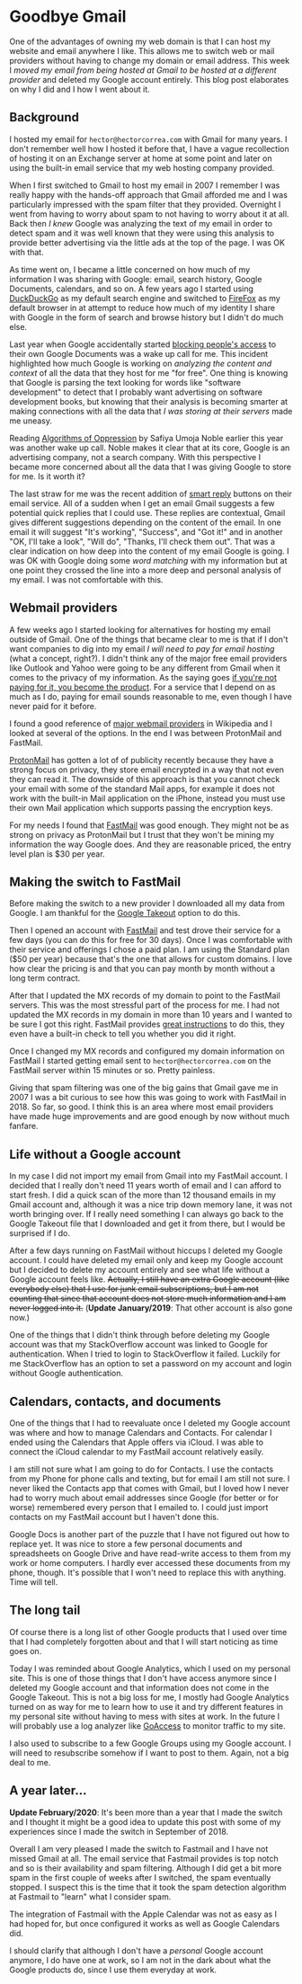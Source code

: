 # Goodbye Gmail
One of the advantages of owning my web domain is that I can host my website and email anywhere I like. This allows me to switch web or mail providers without having to change my domain or email address. This week I *moved my email from being hosted at Gmail to be hosted at a different provider* and deleted my Google account entirely. This blog post elaborates on why I did and I how I went about it.


## Background
I hosted my email for `hector@hectorcorrea.com` with Gmail for many years. I don't remember well how I hosted it before that, I have a vague recollection of hosting it on an Exchange server at home at some point and later on using the built-in email service that my web hosting company provided.

When I first switched to Gmail to host my email in 2007 I remember I was really happy with the hands-off approach that Gmail afforded me and I was particularly impressed with the spam filter that they provided. Overnight I went from having to worry about spam to not having to worry about it at all. Back then *I knew* Google was analyzing the text of my email in order to detect spam and it was well known that they were using this analysis to provide better advertising via the little ads at the top of the page. I was OK with that.

As time went on, I became a little concerned on how much of my information I was sharing with Google: email, search history, Google Documents, calendars, and so on. A few years ago I started using [DuckDuckGo](https://duckduckgo.com/) as my default search engine and switched to [FireFox](https://www.mozilla.org/) as my default browser in at attempt to reduce how much of my identity I share with Google in the form of search and browse history but I didn't do much else. 

Last year when Google accidentally started [blocking people's access](https://www.blog.google/products/docs/protecting-our-google-docs-and-drive-users/) to their own Google Documents was a wake up call for me. This incident highlighted how much Google is working on *analyzing the content and context* of all the data that they host for me "for free". One thing is knowing that Google is parsing the text looking for words like "software development" to detect that I probably want advertising on software development books, but knowing that their analysis is becoming smarter at making connections with all the data that *I was storing at their servers* made me uneasy.

Reading [Algorithms of Oppression](https://nyupress.org/books/9781479837243/) by Safiya Umoja Noble earlier this year was another wake up call. Noble makes it clear that at its core, Google is an advertising company, not a search company. With this perspective I became more concerned about all the data that I was giving Google to store for me. Is it worth it?

The last straw for me was the recent addition of [smart reply](https://www.blog.google/products/gmail/save-time-with-smart-reply-in-gmail/) buttons on their email service. All of a sudden when I get an email Gmail suggests a few potential quick replies that I could use. These replies are contextual, Gmail gives different suggestions depending on the content of the email. In one email it will suggest "It's working", "Success", and "Got it!" and in another "OK, I'll take a look", "Will do", "Thanks, I'll check them out". That was a clear indication on how deep into the content of my email Google is going. I was OK with Google doing some *word matching* with my information but at one point they crossed the line into a more deep and personal analysis of my email. I was not comfortable with this.


## Webmail providers

A few weeks ago I started looking for alternatives for hosting my email outside of Gmail. One of the things that became clear to me is that if I don't want companies to dig into my email *I will need to pay for email hosting* (what a concept, right?). I didn't think any of the major free email providers like Outlook and Yahoo were going to be any different from Gmail when it comes to the privacy of my information. As the saying goes [if you're not paying for it, you become the product](https://www.forbes.com/sites/marketshare/2012/03/05/if-youre-not-paying-for-it-you-become-the-product/). For a service that I depend on as much as I do, paying for email sounds reasonable to me, even though I have never paid for it before. 

I found a good reference of [major webmail providers](https://en.wikipedia.org/wiki/Comparison_of_webmail_providers) in Wikipedia and I looked at several of the options. In the end I was between ProtonMail and FastMail.

[ProtonMail](https://protonmail.com/) has gotten a lot of of publicity recently because they have a strong focus on privacy, they store email encrypted in a way that not even they can read it. The downside of this approach is that you cannot check your email with some of the standard Mail apps, for example it does not work with the built-in Mail application on the iPhone, instead you must use their own Mail application which supports passing the encryption keys.

For my needs I found that [FastMail](https://www.fastmail.com/) was good enough. They might not be as strong on privacy as ProtonMail but I trust that they won't be mining my information the way Google does. And they are reasonable priced, the entry level plan is $30 per year. 


## Making the switch to FastMail

Before making the switch to a new provider I downloaded all my data from Google. I am thankful for the [Google Takeout](https://en.wikipedia.org/wiki/Google_Takeout) option to do this.

Then I opened an account with [FastMail](https://www.fastmail.com/) and test drove their service for a few days (you can do this for free for 30 days). Once I was comfortable with their service and offerings I chose a paid plan. I am using the Standard plan ($50 per year) because that's the one that allows for custom domains. I love how clear the pricing is and that you can pay month by month without a long term contract.

After that I updated the MX records of my domain to point to the FastMail servers. This was the most stressful part of the process for me. I had not updated the MX records in my domain in more than 10 years and I wanted to be sure I got this right. FastMail provides [great instructions](https://www.fastmail.com/help/receive/domains.html?u=f6d1409f) to do this, they even have a built-in check to tell you whether you did it right.

Once I changed my MX records and configured my domain information on FastMail I started getting email sent to `hector@hectorcorrea.com` on the FastMail server within 15 minutes or so. Pretty painless. 

Giving that spam filtering was one of the big gains that Gmail gave me in 2007 I was a bit curious to see how this was going to work with FastMail in 2018. So far, so good. I think this is an area where most email providers have made huge improvements and are good enough by now without much fanfare. 


## Life without a Google account

In my case I did not import my email from Gmail into my FastMail account. I decided that I really don't need 11 years worth of email and I can afford to start fresh. I did a quick scan of the more than 12 thousand emails in my Gmail account and, although it was a nice trip down memory lane, it was not worth bringing over. If I really need something I can always go back to the Google Takeout file that I downloaded and get it from there, but I would be surprised if I do.

After a few days running on FastMail without hiccups I deleted my Google account. I could have deleted my email only and keep my Google account but I decided to delete my account entirely and see what life without a Google account feels like. ~~Actually, I still have an extra Google account (like everybody else) that I use for junk email subscriptions, but I am not counting that since that account does not store much information and I am never logged into it.~~ (**Update January/2019**: That other account is also gone now.) 

One of the things that I didn't think through before deleting my Google account was that my StackOverflow account was linked to Google for authentication. When I tried to login to StackOverflow it failed. Luckily for me StackOverflow has an option to set a password on my account and login without Google authentication.


## Calendars, contacts, and documents

One of the things that I had to reevaluate once I deleted my Google account was where and how to manage Calendars and Contacts. For calendar I ended using the Calendars that Apple offers via iCloud. I was able to connect the iCloud calendar to my FastMail account relatively easily.

I am still not sure what I am going to do for Contacts. I use the contacts from my Phone for phone calls and texting, but for email I am still not sure. I never liked the Contacts app that comes with Gmail, but I loved how I never had to worry much about email addresses since Google (for better or for worse) remembered every person that I emailed to. I could just import contacts on my FastMail account but I haven't done this.

Google Docs is another part of the puzzle that I have not figured out how to replace yet. It was nice to store a few personal documents and spreadsheets on Google Drive and have read-write access to them from my work or home computers. I hardly ever accessed these documents from my phone, though. It's possible that I won't need to replace this with anything. Time will tell.


## The long tail
Of course there is a long list of other Google products that I used over time that I had completely forgotten about and that I will start noticing as time goes on. 

Today I was reminded about Google Analytics, which I used on my personal site. This is one of those things that I don't have access anymore since I deleted my Google account and that information does not come in the Google Takeout. This is not a big loss for me, I mostly had Google Analytics turned on as way for me to learn how to use it and try different features in my personal site without having to mess with sites at work. In the future I will probably use a log analyzer like [GoAccess](https://goaccess.io/) to monitor traffic to my site. 

I also used to subscribe to a few Google Groups using my Google account. I will need to resubscribe somehow if I want to post to them. Again, not a big deal to me. 

## A year later... 
**Update February/2020**: It's been more than a year that I made the switch and I thought it might be a good idea to update this post with some of my experiences since I made the switch in September of 2018. 

Overall I am very pleased I made the switch to Fastmail and I have not missed Gmail at all. The email service that Fastmail provides is top notch and so is their availability and spam filtering. Although I did get a bit more spam in the first couple of weeks after I switched, the spam eventually stopped. I suspect this is the time that it took the spam detection algorithm at Fastmail to "learn" what I consider spam.

The integration of Fastmail with the Apple Calendar was not as easy as I had hoped for, but once configured it works as well as Google Calendars did. 

I should clarify that although I don't have a *personal* Google account anymore, I do have one at work, so I am not in the dark about what the Google products do, since I use them everyday at work.


